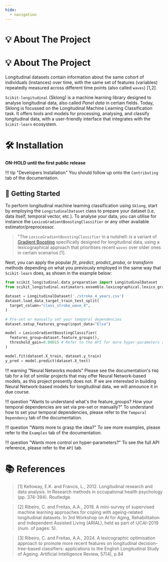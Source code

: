 ```yaml
---
hide:
  - navigation
---
```


# 💡 About The Project
# 💡 About The Project

Longitudinal datasets contain information about the same cohort of individuals (instances) over time, 
with the same set of features (variables) repeatedly measured across different time points 
(also called `waves`) [1,2].

`Scikit-longitudinal` (Sklong) is a machine learning library designed to analyse
longitudinal data, also called _Panel data_ in certain fields. Today, Sklong is focussed on the Longitudinal Machine Learning Classification task.
It offers tools and models for processing, analysing, 
and classify longitudinal data, with a user-friendly interface that 
integrates with the `Scikit-learn` ecosystem.

# 🛠️ Installation

**ON-HOLD until the first public release**

!!! tip "Developers Installation" 
    You should follow up onto the `Contributing` tab
    of the documentation.

## 🚀 Getting Started

To perform longitudinal machine learning classification using `Sklong`, start by employing the
`LongitudinalDataset` class to prepare your dataset (i.e, data itself, temporal vector, etc.). To analyse your data, 
you can utilise for instance the `LexicoGradientBoostingClassifier` or any other available estimator/preprocessor. 


> "The `LexicoGradientBoostingClassifier` in a nutshell: is a variant of 
> [Gradient Boosting](https://scikit-learn.org/stable/modules/generated/sklearn.ensemble.GradientBoostingClassifier.html)
> specifically designed for longitudinal data, using a lexicographical approach that prioritises recent
> `waves` over older ones in certain scenarios [1].

Next, you can apply the popular _fit_, _predict_, _prodict_proba_, or _transform_
methods depending on what you previously employed in the same way that `Scikit-learn` does, as shown in the example below:

``` py
from scikit_longitudinal.data_preparation import LongitudinalDataset
from scikit_longitudinal.estimators.ensemble.lexicographical.lexico_gradient_boosting import LexicoGradientBoostingClassifier

dataset = LongitudinalDataset('./stroke_4_years.csv')
dataset.load_data_target_train_test_split(
  target_column="class_stroke_wave_4",
)

# Pre-set or manually set your temporal dependencies 
dataset.setup_features_group(input_data="Elsa")

model = LexicoGradientBoostingClassifier(
  features_group=dataset.feature_groups(),
  threshold_gain=0.00015 # Refer to the API for more hyper-parameters and their meaning
)

model.fit(dataset.X_train, dataset.y_train)
y_pred = model.predict(dataset.X_test)
```

!!! warning "Neural Networks models"
    Please see the documentation's `FAQ` tab for a list of similar projects that may offer 
    Neural Network-based models, as this project presently does not. 
    If we are interested in building Neural Network-based models for longitudinal data, 
    we will announce it in due course.

!!! question "Wants to understand what's the feature_groups? How your temporal dependencies are set via pre-set or manually?"
    To understand how to set your temporal dependencies, please refer to the `Temporal Dependency` tab of the documentation.

!!! question "Wants more to grasp the idea?"
    To see more examples, please refer to the `Examples` tab of the documentation.

!!! question "Wants more control on hyper-parameters?"
    To see the full API reference, please refer to the `API` tab.

# 📚 References

> [1] Kelloway, E.K. and Francis, L., 2012. Longitudinal research and data analysis. In Research methods in occupational health psychology (pp. 374-394). Routledge.

> [2] Ribeiro, C. and Freitas, A.A., 2019. A mini-survey of supervised machine learning approaches for coping with ageing-related longitudinal datasets. In 3rd Workshop on AI for Aging, Rehabilitation and Independent Assisted Living (ARIAL), held as part of IJCAI-2019 (num. of pages: 5).

> [3] Ribeiro, C. and Freitas, A.A., 2024. A lexicographic optimisation approach to promote more recent 
features on longitudinal decision-tree-based classifiers: applications to the English Longitudinal Study 
of Ageing. Artificial Intelligence Review, 57(4), p.84
